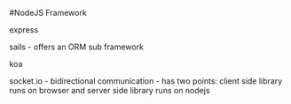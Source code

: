 #NodeJS Framework

express

sails
    - offers an ORM sub framework

koa

socket.io
    - bidirectional communication
    - has two points: client side library runs on browser and server side library runs on nodejs
